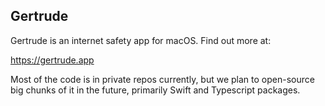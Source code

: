 ## Gertrude

Gertrude is an internet safety app for macOS. Find out more at:

https://gertrude.app

Most of the code is in private repos currently, but we plan to open-source big chunks of
it in the future, primarily Swift and Typescript packages.
